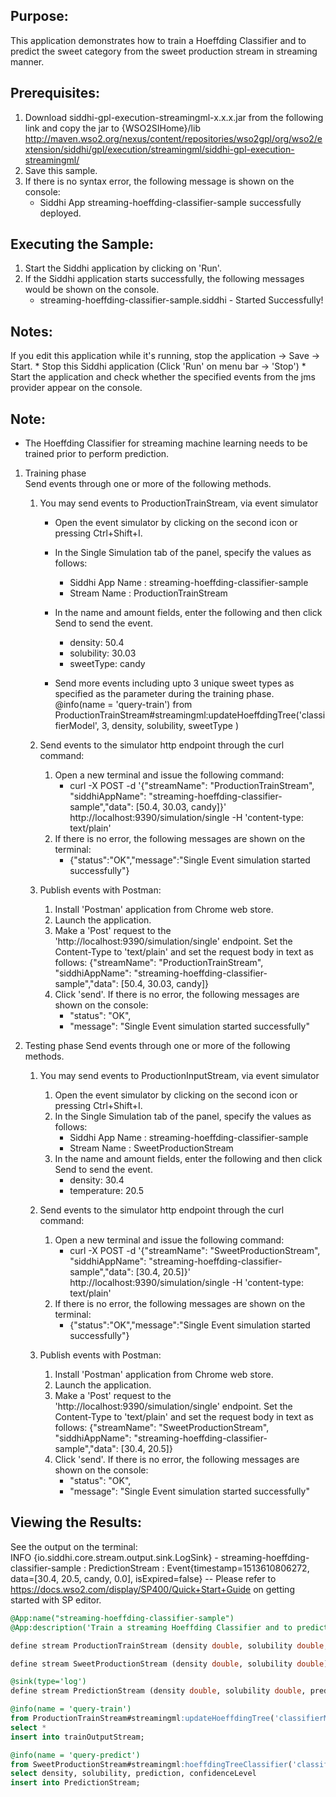 
## Purpose:
This application demonstrates how to train a Hoeffding Classifier and to predict the sweet category from the sweet production stream in streaming manner.

## Prerequisites:
1) Download siddhi-gpl-execution-streamingml-x.x.x.jar from the following link and copy the jar to  {WSO2SIHome}/lib http://maven.wso2.org/nexus/content/repositories/wso2gpl/org/wso2/extension/siddhi/gpl/execution/streamingml/siddhi-gpl-execution-streamingml/
2) Save this sample.
3) If there is no syntax error, the following message is shown on the console:
    - Siddhi App streaming-hoeffding-classifier-sample successfully deployed.

## Executing the Sample:
1) Start the Siddhi application by clicking on 'Run'.
2) If the Siddhi application starts successfully, the following messages would be shown on the console.
    * streaming-hoeffding-classifier-sample.siddhi - Started Successfully!

## Notes:
If you edit this application while it's running, stop the application -> Save -> Start.
    * Stop this Siddhi application (Click 'Run' on menu bar -> 'Stop')
    * Start the application and check whether the specified events from the jms provider appear on the console.


## Note:
* The Hoeffding Classifier for streaming machine learning needs to be trained prior to perform prediction.

1) Training phase\
Send events through one or more of the following methods.
    1) You may send events to ProductionTrainStream, via event simulator
        * Open the event simulator by clicking on the second icon or pressing Ctrl+Shift+I.
        * In the Single Simulation tab of the panel, specify the values as follows:
            * Siddhi App Name  : streaming-hoeffding-classifier-sample
            * Stream Name      : ProductionTrainStream
        * In the name and amount fields, enter the following and then click Send to send the event.
            * density: 50.4
            * solubility: 30.03
            * sweetType: candy

        * Send more events including upto 3 unique sweet types as specified as the parameter during the training phase.\
@info(name = 'query-train')
from ProductionTrainStream#streamingml:updateHoeffdingTree('classifierModel', 3, density, solubility, sweetType )

    2) Send events to the simulator http endpoint through the curl command:
        1) Open a new terminal and issue the following command:
            * curl -X POST -d '{"streamName": "ProductionTrainStream", "siddhiAppName": "streaming-hoeffding-classifier-sample","data": [50.4, 30.03, candy]}' http://localhost:9390/simulation/single -H 'content-type: text/plain'
        2) If there is no error, the following messages are shown on the terminal:
            *  {"status":"OK","message":"Single Event simulation started successfully"}

    3) Publish events with Postman:
        1) Install 'Postman' application from Chrome web store.
        2) Launch the application.
        3) Make a 'Post' request to the 'http://localhost:9390/simulation/single' endpoint. Set the Content-Type to 'text/plain' and set the request body in text as follows:
	{"streamName": "ProductionTrainStream", "siddhiAppName": "streaming-hoeffding-classifier-sample","data": [50.4, 30.03, candy]}
        4) Click 'send'. If there is no error, the following messages are shown on the console:
            *  "status": "OK",
            *  "message": "Single Event simulation started successfully"
2) Testing phase
Send events through one or more of the following methods.

    1) You may send events to ProductionInputStream, via event simulator
        1) Open the event simulator by clicking on the second icon or pressing Ctrl+Shift+I.
        2) In the Single Simulation tab of the panel, specify the values as follows:
            * Siddhi App Name  : streaming-hoeffding-classifier-sample
            * Stream Name      : SweetProductionStream
        3) In the name and amount fields, enter the following and then click Send to send the event.
            * density: 30.4
            * temperature: 20.5

    2) Send events to the simulator http endpoint through the curl command:
        1) Open a new terminal and issue the following command:
            * curl -X POST -d '{"streamName": "SweetProductionStream", "siddhiAppName": "streaming-hoeffding-classifier-sample","data": [30.4, 20.5]}' http://localhost:9390/simulation/single -H 'content-type: text/plain'
        2) If there is no error, the following messages are shown on the terminal:
            *  {"status":"OK","message":"Single Event simulation started successfully"}

    3) Publish events with Postman:
        1) Install 'Postman' application from Chrome web store.
        2) Launch the application.
        3) Make a 'Post' request to the 'http://localhost:9390/simulation/single' endpoint. Set the Content-Type to 'text/plain' and set the request body in text as follows:
	{"streamName": "SweetProductionStream", "siddhiAppName": "streaming-hoeffding-classifier-sample","data": [30.4, 20.5]}
        4) Click 'send'. If there is no error, the following messages are shown on the console:
            *  "status": "OK",
            *  "message": "Single Event simulation started successfully"

## Viewing the Results:
See the output on the terminal:\
INFO {io.siddhi.core.stream.output.sink.LogSink} - streaming-hoeffding-classifier-sample : PredictionStream : Event{timestamp=1513610806272, data=[30.4, 20.5, candy, 0.0], isExpired=false}
-- Please refer to https://docs.wso2.com/display/SP400/Quick+Start+Guide on getting started with SP editor.

```sql
@App:name("streaming-hoeffding-classifier-sample")
@App:description('Train a streaming Hoeffding Classifier and to predict the type of sweet.')

define stream ProductionTrainStream (density double, solubility double, sweetType string );

define stream SweetProductionStream (density double, solubility double);

@sink(type='log')
define stream PredictionStream (density double, solubility double, prediction string, confidenceLevel double);

@info(name = 'query-train')
from ProductionTrainStream#streamingml:updateHoeffdingTree('classifierModel', 3, density, solubility, sweetType )
select *
insert into trainOutputStream;

@info(name = 'query-predict')
from SweetProductionStream#streamingml:hoeffdingTreeClassifier('classifierModel', density, solubility )
select density, solubility, prediction, confidenceLevel
insert into PredictionStream;
```